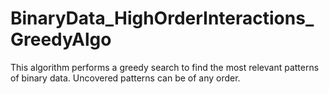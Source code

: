# BinaryData_HighOrderInteractions_GreedyAlgo
This algorithm performs a greedy search to find the most relevant patterns of binary data. Uncovered patterns can be of any order.

